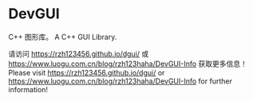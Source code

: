 # DevGUI

C++ 图形库。
A C++ GUI Library.  

请访问 <https://rzh123456.github.io/dgui/> 或 <https://www.luogu.com.cn/blog/rzh123haha/DevGUI-Info> 获取更多信息！
Please visit <https://rzh123456.github.io/dgui/> or <https://www.luogu.com.cn/blog/rzh123haha/DevGUI-Info> for further information!  
